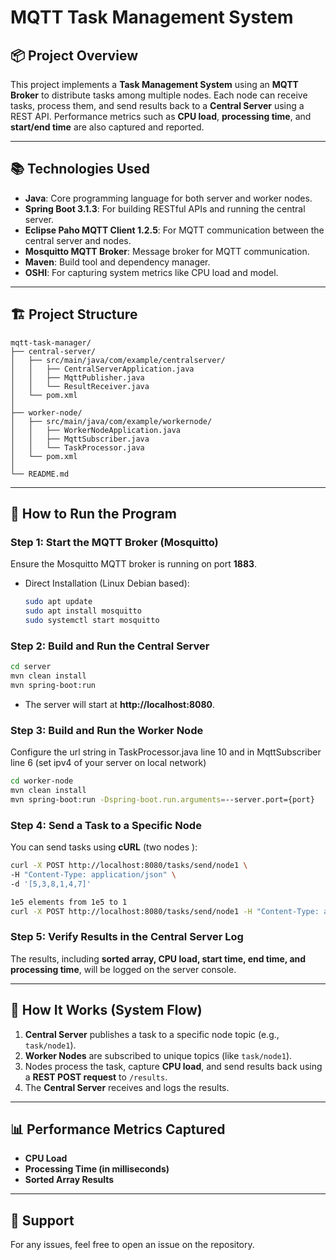 # MQTT Task Management System

## 📦 Project Overview
This project implements a **Task Management System** using an **MQTT Broker** to distribute tasks among multiple nodes. Each node can receive tasks, process them, and send results back to a **Central Server** using a REST API. Performance metrics such as **CPU load**, **processing time**, and **start/end time** are also captured and reported.

---

## 📚 Technologies Used
- **Java**: Core programming language for both server and worker nodes.
- **Spring Boot 3.1.3**: For building RESTful APIs and running the central server.
- **Eclipse Paho MQTT Client 1.2.5**: For MQTT communication between the central server and nodes.
- **Mosquitto MQTT Broker**: Message broker for MQTT communication.
- **Maven**: Build tool and dependency manager.
- **OSHI**: For capturing system metrics like CPU load and model.

---

## 🏗️ Project Structure
```plaintext
mqtt-task-manager/
├── central-server/
│   ├── src/main/java/com/example/centralserver/
│   │   ├── CentralServerApplication.java
│   │   ├── MqttPublisher.java
│   │   └── ResultReceiver.java
│   └── pom.xml
│
├── worker-node/
│   ├── src/main/java/com/example/workernode/
│   │   ├── WorkerNodeApplication.java
│   │   ├── MqttSubscriber.java
│   │   └── TaskProcessor.java
│   └── pom.xml
│
└── README.md
```

---

## 🚀 How to Run the Program

### **Step 1: Start the MQTT Broker (Mosquitto)**
Ensure the Mosquitto MQTT broker is running on port **1883**.
- Direct Installation (Linux Debian based):
  ```bash
  sudo apt update
  sudo apt install mosquitto
  sudo systemctl start mosquitto
  ```

### **Step 2: Build and Run the Central Server**
```bash
cd server
mvn clean install
mvn spring-boot:run
```
- The server will start at **http://localhost:8080**.

### **Step 3: Build and Run the Worker Node**
Configure the url string in TaskProcessor.java line 10 and in MqttSubscriber line 6  (set ipv4 of your server on local network)

```bash
cd worker-node
mvn clean install
mvn spring-boot:run -Dspring-boot.run.arguments=--server.port={port}
```

### **Step 4: Send a Task to a Specific Node**
You can send tasks using **cURL** (two nodes ):
```bash
curl -X POST http://localhost:8080/tasks/send/node1 \
-H "Content-Type: application/json" \
-d '[5,3,8,1,4,7]'

1e5 elements from 1e5 to 1
curl -X POST http://localhost:8080/tasks/send/node1 -H "Content-Type: application/json" -d @array.json
```

### **Step 5: Verify Results in the Central Server Log**
The results, including **sorted array, CPU load, start time, end time, and processing time**, will be logged on the server console.

---

## 📡 How It Works (System Flow)
1. **Central Server** publishes a task to a specific node topic (e.g., `task/node1`).
2. **Worker Nodes** are subscribed to unique topics (like `task/node1`).
3. Nodes process the task, capture **CPU load**, and send results back using a **REST POST request** to `/results`.
4. The **Central Server** receives and logs the results.

---

## 📊 Performance Metrics Captured
- **CPU Load**
- **Processing Time (in milliseconds)**
- **Sorted Array Results**

---

## 📧 Support
For any issues, feel free to open an issue on the repository.

